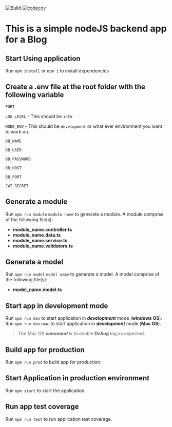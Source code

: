 ![Build](https://github.com/isahohieku/blog-backend/workflows/Build/badge.svg)
[![codecov](https://codecov.io/gh/isahohieku/blog-backend/branch/dev/graph/badge.svg?token=CM05O0HSRT)](https://codecov.io/gh/isahohieku/blog-backend)

# This is a simple nodeJS backend app for a Blog


## Start Using application
Run `npm install` or `npm i` to install dependencies


## Create a .env file at the root folder with the following variable
`PORT`

`LOG_LEVEL` - This should be `info`

`NODE_ENV` - This should be `development` or what ever environment you want to work on.

`DB_NAME`

`DB_USER`

`DB_PASSWORD`

`DB_HOST`

`DB_PORT`

`JWT_SECRET`

## Generate a module
Run `npm run module` `module name` to generate a module.
A module comprise of the following file(s): 
- **module_name.controller.ts**
- **module_name.data.ts**
- **module_name.service.ts**
- **module_name.validators.ts**

## Generate a model
Run `npm run model` `model name` to generate a model.
A model comprise of the following file(s): 
- **model_name.model.ts**

## Start app in development mode
Run `npm run dev` to start application in ***development*** mode (**windows OS**).
Run `npm run dev:mac` to start application in ***development*** mode (**Mac OS**).

> The Mac OS ***command*** is to enable ***Debug*** log as expected.

## Build app for production
Run `npm run prod` to build app for production.

## Start Application in production environment
Run `npm start` to start the application.

## Run app test coverage
Run `npm run test` to run application test coverage.